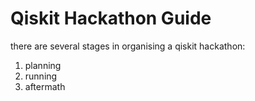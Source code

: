 # Qiskit Hackathon Guide

there are several stages in organising a qiskit hackathon:

1. planning
1. running
1. aftermath
